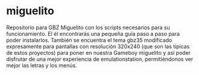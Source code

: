# miguelito
Repositorio para GBZ Miguelito con los scripts necesarios para su funcionamiento.
El él encontrarás una pequeña guía paso a paso para poder instalarlos.
También se encuentra el tema gbz35 modificado expresamente para pantallas con resolución 320x240 (que son las típicas de estos proyectos) para poner en nuestra Gameboy miguelito y así poder disfrutar de una mejor experiencia de emulationstation, permitiéndonos ver mejor las letras y los menús. 

